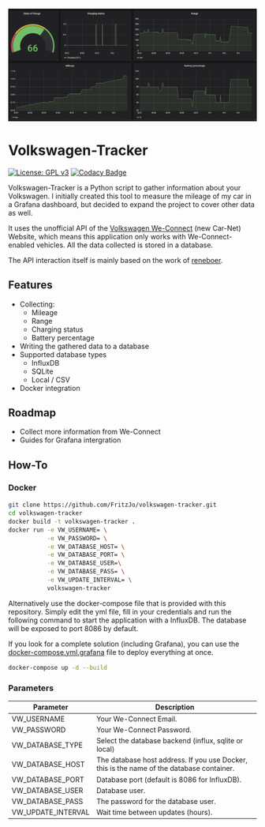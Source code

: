 ![dashboard example](docs/grafana_sample.png "Grafana sample dashboard")


# Volkswagen-Tracker
[![License: GPL v3](https://img.shields.io/badge/License-GPLv3-blue.svg)](https://www.gnu.org/licenses/gpl-3.0)
[![Codacy Badge](https://api.codacy.com/project/badge/Grade/e0af2167fa4646289d99caf47182ffe9)](https://www.codacy.com/manual/fritzjo-git/volkswagen-tracker?utm_source=github.com&amp;utm_medium=referral&amp;utm_content=FritzJo/volkswagen-tracker&amp;utm_campaign=Badge_Grade)

Volkswagen-Tracker is a Python script to gather information about your Volkswagen.
I initially created this tool to measure the mileage of my car in a Grafana dashboard, but decided
to expand the project to cover other data as well.

It uses the unofficial API of the [Volkswagen We-Connect](https://www.portal.volkswagen-we.com/portal/) (new Car-Net) Website, which means this application only works with We-Connect-enabled vehicles.
All the data collected is stored in a database.

The API interaction itself is mainly based on the work of [reneboer](https://github.com/reneboer/python-carnet-client).

## Features
* Collecting:
  * Mileage
  * Range
  * Charging status
  * Battery percentage
* Writing the gathered data to a database
* Supported database types
  * InfluxDB
  * SQLite
  * Local / CSV
* Docker integration

## Roadmap
* Collect more information from We-Connect
* Guides for Grafana intergration

## How-To
### Docker
```bash
git clone https://github.com/FritzJo/volkswagen-tracker.git
cd volkswagen-tracker
docker build -t volkswagen-tracker .
docker run -e VW_USERNAME= \
           -e VW_PASSWORD= \
           -e VW_DATABASE_HOST= \
           -e VW_DATABASE_PORT= \
           -e VW_DATABASE_USER=\
           -e VW_DATABASE_PASS= \
           -e VW_UPDATE_INTERVAL= \
           volkswagen-tracker
```
Alternatively use the docker-compose file that is provided with this repository.
Simply edit the yml file, fill in your credentials and run the following command to
start the application with a InfluxDB. The database will be exposed to port 8086
by default. 

If you look for a complete solution (including Grafana), you can use
the [docker-compose.yml.grafana](https://github.com/FritzJo/volkswagen-tracker/blob/master/docker-compose.yml.granfana) file to deploy everything at once.
```bash
docker-compose up -d --build
```
### Parameters
|Parameter|Description|
|---|---|
|VW_USERNAME|Your We-Connect Email.|
|VW_PASSWORD|Your We-Connect Password.|
|VW_DATABASE_TYPE|Select the database backend (influx, sqlite or local)
|VW_DATABASE_HOST|The database host address. If you use Docker, this is the name of the database container.|
|VW_DATABASE_PORT|Database port (default is 8086 for InfluxDB).|
|VW_DATABASE_USER|Database user.|
|VW_DATABASE_PASS|The password for the database user.|
|VW_UPDATE_INTERVAL|Wait time between updates (hours).|
